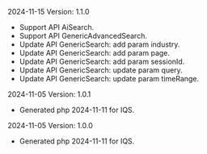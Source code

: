 2024-11-15 Version: 1.1.0
- Support API AiSearch.
- Support API GenericAdvancedSearch.
- Update API GenericSearch: add param industry.
- Update API GenericSearch: add param page.
- Update API GenericSearch: add param sessionId.
- Update API GenericSearch: update param query.
- Update API GenericSearch: update param timeRange.


2024-11-05 Version: 1.0.1
- Generated php 2024-11-11 for IQS.

2024-11-05 Version: 1.0.0
- Generated php 2024-11-11 for IQS.

